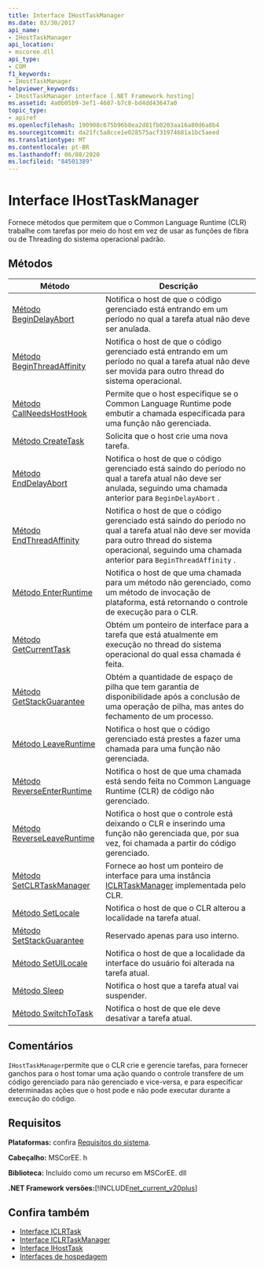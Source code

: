 ```yaml
---
title: Interface IHostTaskManager
ms.date: 03/30/2017
api_name:
- IHostTaskManager
api_location:
- mscoree.dll
api_type:
- COM
f1_keywords:
- IHostTaskManager
helpviewer_keywords:
- IHostTaskManager interface [.NET Framework hosting]
ms.assetid: 4a0b05b9-3ef1-4607-b7c8-bd4dd43647a0
topic_type:
- apiref
ms.openlocfilehash: 190908c675b96b8ea2d81fb0203aa16a80d6a8b4
ms.sourcegitcommit: da21fc5a8cce1e028575acf31974681a1bc5aeed
ms.translationtype: MT
ms.contentlocale: pt-BR
ms.lasthandoff: 06/08/2020
ms.locfileid: "84501389"
---
```

# <a name="ihosttaskmanager-interface"></a>Interface IHostTaskManager
Fornece métodos que permitem que o Common Language Runtime (CLR) trabalhe com tarefas por meio do host em vez de usar as funções de fibra ou de Threading do sistema operacional padrão.  
  
## <a name="methods"></a>Métodos  
  
|Método|Descrição|  
|------------|-----------------|  
|[Método BeginDelayAbort](ihosttaskmanager-begindelayabort-method.md)|Notifica o host de que o código gerenciado está entrando em um período no qual a tarefa atual não deve ser anulada.|  
|[Método BeginThreadAffinity](ihosttaskmanager-beginthreadaffinity-method.md)|Notifica o host de que o código gerenciado está entrando em um período no qual a tarefa atual não deve ser movida para outro thread do sistema operacional.|  
|[Método CallNeedsHostHook](ihosttaskmanager-callneedshosthook-method.md)|Permite que o host especifique se o Common Language Runtime pode embutir a chamada especificada para uma função não gerenciada.|  
|[Método CreateTask](ihosttaskmanager-createtask-method.md)|Solicita que o host crie uma nova tarefa.|  
|[Método EndDelayAbort](ihosttaskmanager-enddelayabort-method.md)|Notifica o host de que o código gerenciado está saindo do período no qual a tarefa atual não deve ser anulada, seguindo uma chamada anterior para `BeginDelayAbort` .|  
|[Método EndThreadAffinity](ihosttaskmanager-endthreadaffinity-method.md)|Notifica o host de que o código gerenciado está saindo do período no qual a tarefa atual não deve ser movida para outro thread do sistema operacional, seguindo uma chamada anterior para `BeginThreadAffinity` .|  
|[Método EnterRuntime](ihosttaskmanager-enterruntime-method.md)|Notifica o host de que uma chamada para um método não gerenciado, como um método de invocação de plataforma, está retornando o controle de execução para o CLR.|  
|[Método GetCurrentTask](ihosttaskmanager-getcurrenttask-method.md)|Obtém um ponteiro de interface para a tarefa que está atualmente em execução no thread do sistema operacional do qual essa chamada é feita.|  
|[Método GetStackGuarantee](ihosttaskmanager-getstackguarantee-method.md)|Obtém a quantidade de espaço de pilha que tem garantia de disponibilidade após a conclusão de uma operação de pilha, mas antes do fechamento de um processo.|  
|[Método LeaveRuntime](ihosttaskmanager-leaveruntime-method.md)|Notifica o host que o código gerenciado está prestes a fazer uma chamada para uma função não gerenciada.|  
|[Método ReverseEnterRuntime](ihosttaskmanager-reverseenterruntime-method.md)|Notifica o host de que uma chamada está sendo feita no Common Language Runtime (CLR) de código não gerenciado.|  
|[Método ReverseLeaveRuntime](ihosttaskmanager-reverseleaveruntime-method.md)|Notifica o host que o controle está deixando o CLR e inserindo uma função não gerenciada que, por sua vez, foi chamada a partir do código gerenciado.|  
|[Método SetCLRTaskManager](ihosttaskmanager-setclrtaskmanager-method.md)|Fornece ao host um ponteiro de interface para uma instância [ICLRTaskManager](iclrtaskmanager-interface.md) implementada pelo CLR.|  
|[Método SetLocale](ihosttaskmanager-setlocale-method.md)|Notifica o host de que o CLR alterou a localidade na tarefa atual.|  
|[Método SetStackGuarantee](ihosttaskmanager-setstackguarantee-method.md)|Reservado apenas para uso interno.|  
|[Método SetUILocale](ihosttaskmanager-setuilocale-method.md)|Notifica o host de que a localidade da interface do usuário foi alterada na tarefa atual.|  
|[Método Sleep](ihosttaskmanager-sleep-method.md)|Notifica o host que a tarefa atual vai suspender.|  
|[Método SwitchToTask](ihosttaskmanager-switchtotask-method.md)|Notifica o host de que ele deve desativar a tarefa atual.|  
  
## <a name="remarks"></a>Comentários  
 `IHostTaskManager`permite que o CLR crie e gerencie tarefas, para fornecer ganchos para o host tomar uma ação quando o controle transfere de um código gerenciado para não gerenciado e vice-versa, e para especificar determinadas ações que o host pode e não pode executar durante a execução do código.  
  
## <a name="requirements"></a>Requisitos  
 **Plataformas:** confira [Requisitos do sistema](../../get-started/system-requirements.md).  
  
 **Cabeçalho:** MSCorEE. h  
  
 **Biblioteca:** Incluído como um recurso em MSCorEE. dll  
  
 **.NET Framework versões:**[!INCLUDE[net_current_v20plus](../../../../includes/net-current-v20plus-md.md)]  
  
## <a name="see-also"></a>Confira também

- [Interface ICLRTask](iclrtask-interface.md)
- [Interface ICLRTaskManager](iclrtaskmanager-interface.md)
- [Interface IHostTask](ihosttask-interface.md)
- [Interfaces de hospedagem](hosting-interfaces.md)

